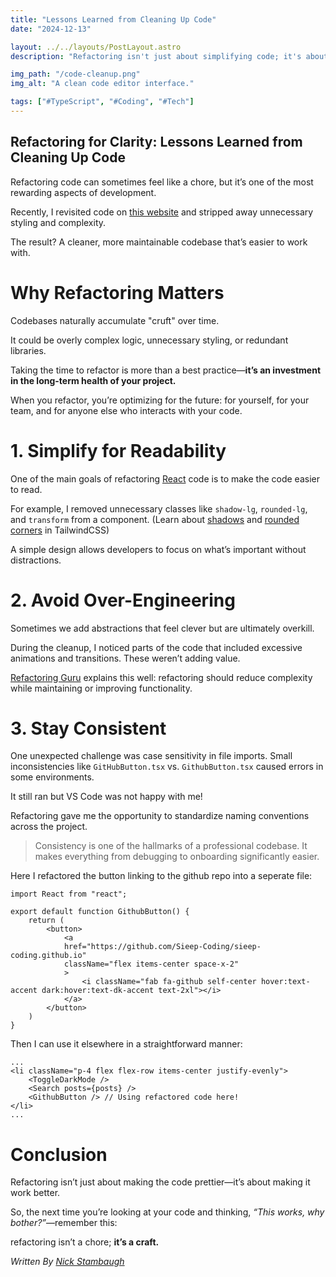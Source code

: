 ```yaml
---
title: "Lessons Learned from Cleaning Up Code"
date: "2024-12-13"

layout: ../../layouts/PostLayout.astro
description: "Refactoring isn't just about simplifying code; it's about making it work better."

img_path: "/code-cleanup.png"
img_alt: "A clean code editor interface."

tags: ["#TypeScript", "#Coding", "#Tech"]
---
```

## Refactoring for Clarity: Lessons Learned from Cleaning Up Code
Refactoring code can sometimes feel like a chore, but it’s one of the most rewarding aspects of development. 

Recently, I revisited code on [this website](https://nickstambaugh.vercel.app/) and stripped away unnecessary styling and complexity. 

The result? A cleaner, more maintainable codebase that’s easier to work with.

# Why Refactoring Matters
Codebases naturally accumulate "cruft" over time. 

It could be overly complex logic, unnecessary styling, or redundant libraries. 

Taking the time to refactor is more than a best practice—**it’s an investment in the long-term health of your project.**

When you refactor, you’re optimizing for the future: for yourself, for your team, and for anyone else who interacts with your code.

# 1. Simplify for Readability
One of the main goals of refactoring [React](https://react.dev/) code is to make the code easier to read. 

For example, I removed unnecessary classes like `shadow-lg`, `rounded-lg`, and `transform` from a component. (Learn about [shadows](https://tailwindcss.com/docs/box-shadow) and [rounded corners](https://tailwindcss.com/docs/border-radius#rounded-corners) in TailwindCSS)

A simple design allows developers to focus on what’s important without distractions.

# 2. Avoid Over-Engineering
Sometimes we add abstractions that feel clever but are ultimately overkill. 

During the cleanup, I noticed parts of the code that included excessive animations and transitions. These weren’t adding value.

[Refactoring Guru](https://refactoring.guru/) explains this well: refactoring should reduce complexity while maintaining or improving functionality. 

# 3. Stay Consistent
One unexpected challenge was case sensitivity in file imports. Small inconsistencies like `GitHubButton.tsx` vs. `GithubButton.tsx` caused errors in some environments. 

It still ran but VS Code was not happy with me!

Refactoring gave me the opportunity to standardize naming conventions across the project.

> Consistency is one of the hallmarks of a professional codebase. It makes everything from debugging to onboarding significantly easier.

Here I refactored the button linking to the github repo into a seperate file:
```tsx
import React from "react";

export default function GithubButton() {
    return (
        <button>
            <a
            href="https://github.com/Sieep-Coding/sieep-coding.github.io"
            className="flex items-center space-x-2"
            >
                <i className="fab fa-github self-center hover:text-accent dark:hover:text-dk-accent text-2xl"></i>
            </a>
        </button>
    )
}
```

Then I can use it elsewhere in a straightforward manner:

```tsx
...
<li className="p-4 flex flex-row items-center justify-evenly">
    <ToggleDarkMode />
    <Search posts={posts} />
    <GithubButton /> // Using refactored code here!
</li>
...
```

# Conclusion
Refactoring isn’t just about making the code prettier—it’s about making it work better.

So, the next time you’re looking at your code and thinking, *“This works, why bother?”*—remember this: 

refactoring isn’t a chore; **it’s a craft.**

*Written By [Nick Stambaugh](https://www.linkedin.com/in/nick-s-694241139/)*
